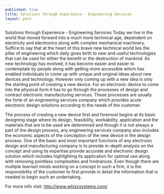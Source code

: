 ```yaml
---
published: true
title: Solutions through Experience - Engineering Services
layout: post
---
```

Solutions through Experience - Engineering Services
Today we live in the world that moved forward into a much more technical age, dependent on electricity and electronics along with complex mechanical machinery. Suffice to say that at the heart of this brave new technical world lies the pillar of engineering which daily gives birth to new and useful technologies that can be used for either the benefit or the destruction of mankind. As new technology has evolved, it has become easier and easier to contemplate by people along with getting more accessible which has enabled individuals to come up with unique and original ideas about new devices and technology. However only coming up with a new idea is only the starting point of creating a new device. For an electronic device to come into the physical form it has to go through the processes of design and contract electronic manufacturing services. These processes are usually the forte of an engineering services company which provides acute electronic design solutions according to the needs of the customer.

The process of creating a new device first and foremost begins at its basic designing stage where its design, feasibility, workability, application and the materials that are to be used are determined and though it is not always a part of the design process, any engineering services company also includes the economic aspects of the conception of the new device in the design process. One of the basic and most important functions of any electronic design and manufacturing company is to provide in-depth analysis on the concept and using its expertise provide accurate and electronic design solution which includes highlighting its application for optimal use along with removing pointless complexities and hindrances. Even though there are multiple learned minds working on a concept in such a firm, it is the responsibility of the customer to first provide in detail the information that is needed to begin such an undertaking.

For more info visit: http://www.whizzsystems.com/
